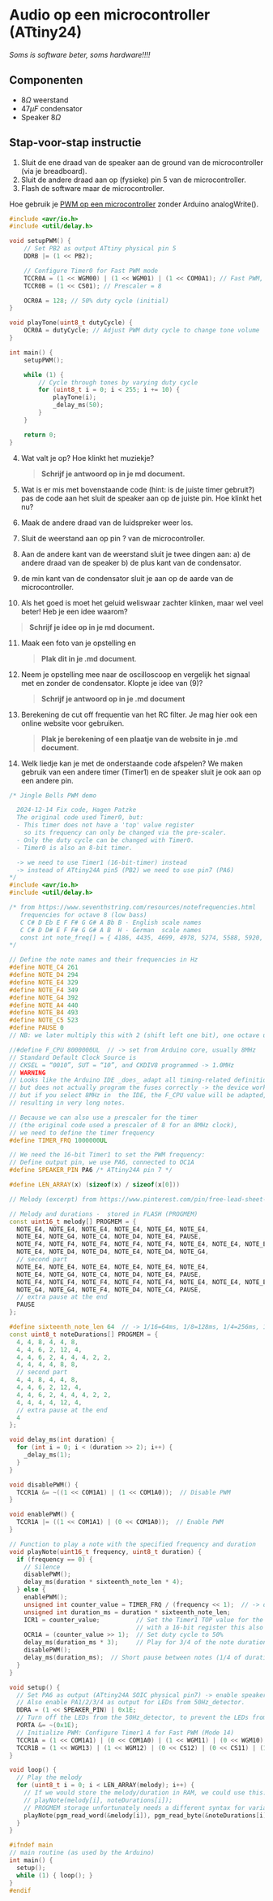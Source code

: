 # Audio op een microcontroller (ATtiny24)

_Soms is software beter, soms hardware!!!!_

## Componenten

- $8 {\Omega}$ weerstand
- $47 {\mu}F$ condensator
- Speaker $8 {\Omega}$

## Stap-voor-stap instructie

1) Sluit de ene draad van de speaker aan de ground van de microcontroller (via je breadboard). 
2) Sluit de andere draad aan op (fysieke) pin 5 van de microcontroller.
3) Flash de software maar de microcontroller. 

Hoe gebruik je [PWM op een microcontroller](https://www.hackster.io/bearislive/enable-pwm-on-an-attiny-by-programming-its-registers-565948) zonder Arduino analogWrite().

```c++
#include <avr/io.h>
#include <util/delay.h>

void setupPWM() {
    // Set PB2 as output ATtiny physical pin 5
    DDRB |= (1 << PB2);

    // Configure Timer0 for Fast PWM mode
    TCCR0A = (1 << WGM00) | (1 << WGM01) | (1 << COM0A1); // Fast PWM, non-inverting
    TCCR0B = (1 << CS01); // Prescaler = 8

    OCR0A = 128; // 50% duty cycle (initial)
}

void playTone(uint8_t dutyCycle) {
    OCR0A = dutyCycle; // Adjust PWM duty cycle to change tone volume
}

int main() {
    setupPWM();

    while (1) {
        // Cycle through tones by varying duty cycle
        for (uint8_t i = 0; i < 255; i += 10) {
            playTone(i);
            _delay_ms(50);
        }
    }

    return 0;
}

```

4) Wat valt je op? Hoe klinkt het muziekje? 

   > __Schrijf je antwoord op in je md document.__

5) Wat is er mis met bovenstaande code (hint: is de juiste timer gebruit?) pas de code aan het sluit de speaker aan op de juiste pin. Hoe klinkt het nu?
6) Maak de andere draad van de luidspreker weer los. 
7) Sluit de weerstand aan op pin ? van de microcontroller.
8) Aan de andere kant van de weerstand sluit je twee dingen aan: a) de andere draad van de speaker b) de plus kant van de condensator. 
9) de min kant van de condensator sluit je aan op de aarde van de microcontroller.
10) Als het goed is moet het geluid weliswaar zachter klinken, maar wel veel beter! Heb je een idee waarom? 

   > __Schrijf je idee op in je md document.__

11) Maak een foto van je opstelling en 

    > __Plak dit in je .md document__.

12) Neem je opstelling mee naar de oscilloscoop en vergelijk het signaal met en zonder de condensator. Klopte je idee van (9)?

    > __Schrijf je antwoord op in je .md document__

13) Berekening de cut off frequentie van het RC filter. Je mag hier ook een online website voor gebruiken. 

    > __Plak je berekening of een plaatje van de website in je .md document__.

14) Welk liedje kan je met de onderstaande code afspelen? We maken gebruik van een andere timer (Timer1) en de speaker sluit je ook aan op een andere pin.

```c++
/* Jingle Bells PWM demo

  2024-12-14 Fix code, Hagen Patzke
  The original code used Timer0, but:
  - This timer does not have a 'top' value register
    so its frequency can only be changed via the pre-scaler.
  - Only the duty cycle can be changed with Timer0.
  - Timer0 is also an 8-bit timer.

  -> we need to use Timer1 (16-bit-timer) instead
  -> instead of ATtiny24A pin5 (PB2) we need to use pin7 (PA6)
*/
#include <avr/io.h>
#include <util/delay.h>

/* from https://www.seventhstring.com/resources/notefrequencies.html
   frequencies for octave 8 (low bass)
   C C# D Eb E F F# G G# A Bb B - English scale names
   C C# D D# E F F# G G# A B  H - German  scale names
   const int note_freq[] = { 4186, 4435, 4699, 4978, 5274, 5588, 5920, 6272, 6645, 7040, 7459, 7902 };
*/

// Define the note names and their frequencies in Hz
#define NOTE_C4 261
#define NOTE_D4 294
#define NOTE_E4 329
#define NOTE_F4 349
#define NOTE_G4 392
#define NOTE_A4 440
#define NOTE_B4 493
#define NOTE_C5 523
#define PAUSE 0
// NB: we later multiply this with 2 (shift left one bit), one octave up sounds better with buzzers

//#define F_CPU 8000000UL  // -> set from Arduino core, usually 8MHz
// Standard Default Clock Source is
// CKSEL = “0010”, SUT = “10”, and CKDIV8 programmed -> 1.0MHz
// WARNING
// Looks like the Arduino IDE _does_ adapt all timing-related definitions to the selected frequency (e.g. internal 1MHz or 8MHz)
// but does not actually program the fuses correctly -> the device works in whatever is set (1MHz from the factory)
// but if you select 8MHz in  the IDE, the F_CPU value will be adapted, and also the timing for _delay_ms,
// resulting in very long notes.

// Because we can also use a prescaler for the timer
// (the original code used a prescaler of 8 for an 8MHz clock),
// we need to define the timer frequency
#define TIMER_FRQ 1000000UL

// We need the 16-bit Timer1 to set the PWM frequency:
// Define output pin, we use PA6, connected to OC1A
#define SPEAKER_PIN PA6 /* ATtiny24A pin 7 */

#define LEN_ARRAY(x) (sizeof(x) / sizeof(x[0]))

// Melody (excerpt) from https://www.pinterest.com/pin/free-lead-sheet-jingle-bells--778559854340300182/

// Melody and durations -  stored in FLASH (PROGMEM)
const uint16_t melody[] PROGMEM = {
  NOTE_E4, NOTE_E4, NOTE_E4, NOTE_E4, NOTE_E4, NOTE_E4,
  NOTE_E4, NOTE_G4, NOTE_C4, NOTE_D4, NOTE_E4, PAUSE,
  NOTE_F4, NOTE_F4, NOTE_F4, NOTE_F4, NOTE_F4, NOTE_E4, NOTE_E4, NOTE_E4, NOTE_E4,
  NOTE_E4, NOTE_D4, NOTE_D4, NOTE_E4, NOTE_D4, NOTE_G4,
  // second part
  NOTE_E4, NOTE_E4, NOTE_E4, NOTE_E4, NOTE_E4, NOTE_E4,
  NOTE_E4, NOTE_G4, NOTE_C4, NOTE_D4, NOTE_E4, PAUSE,
  NOTE_F4, NOTE_F4, NOTE_F4, NOTE_F4, NOTE_F4, NOTE_E4, NOTE_E4, NOTE_E4, NOTE_E4,
  NOTE_G4, NOTE_G4, NOTE_F4, NOTE_D4, NOTE_C4, PAUSE,
  // extra pause at the end
  PAUSE
};

#define sixteenth_note_len 64  // -> 1/16=64ms, 1/8=128ms, 1/4=256ms, 1/2=512ms, 1/1=1024ms
const uint8_t noteDurations[] PROGMEM = {
  4, 4, 8, 4, 4, 8,
  4, 4, 6, 2, 12, 4,
  4, 4, 6, 2, 4, 4, 4, 2, 2,
  4, 4, 4, 4, 8, 8,
  // second part
  4, 4, 8, 4, 4, 8,
  4, 4, 6, 2, 12, 4,
  4, 4, 6, 2, 4, 4, 4, 2, 2,
  4, 4, 4, 4, 12, 4,
  // extra pause at the end
  4
};

void delay_ms(int duration) {
  for (int i = 0; i < (duration >> 2); i++) {
    _delay_ms(1);
  }
}

void disablePWM() {
  TCCR1A &= ~((1 << COM1A1) | (1 << COM1A0));  // Disable PWM
}

void enablePWM() {
  TCCR1A |= ((1 << COM1A1) | (0 << COM1A0));  // Enable PWM
}

// Function to play a note with the specified frequency and duration
void playNote(uint16_t frequency, uint8_t duration) {
  if (frequency == 0) {
    // Silence
    disablePWM();
    delay_ms(duration * sixteenth_note_len * 4);
  } else {
    enablePWM();
    unsigned int counter_value = TIMER_FRQ / (frequency << 1);  // -> one octave higher
    unsigned int duration_ms = duration * sixteenth_note_len;
    ICR1 = counter_value;          // Set the Timer1 TOP value for the desired frequency
                                   // with a 16-bit register this also makes sense
    OCR1A = (counter_value >> 1);  // Set duty cycle to 50%
    delay_ms(duration_ms * 3);     // Play for 3/4 of the note duration
    disablePWM();
    delay_ms(duration_ms);  // Short pause between notes (1/4 of duration)
  }
}

void setup() {
  // Set PA6 as output (ATtiny24A SOIC physical pin7) -> enable speaker pin on Port A
  // Also enable PA1/2/3/4 as output for LEDs from 50Hz_detector.
  DDRA = (1 << SPEAKER_PIN) | 0x1E;
  // Turn off the LEDs from the 50Hz_detector, to prevent the LEDs from flickering while playing.
  PORTA &= ~(0x1E);
  // Initialize PWM: Configure Timer1 A for Fast PWM (Mode 14)
  TCCR1A = (1 << COM1A1) | (0 << COM1A0) | (1 << WGM11) | (0 << WGM10);            // Fast PWM, non-inverting
  TCCR1B = (1 << WGM13) | (1 << WGM12) | (0 << CS12) | (0 << CS11) | (1 << CS10);  // Count up, Prescaler = 1
}

void loop() {
  // Play the melody
  for (uint8_t i = 0; i < LEN_ARRAY(melody); i++) {
    // If we would store the melody/duration in RAM, we could use this:
    // playNote(melody[i], noteDurations[i]);
    // PROGMEM storage unfortunately needs a different syntax for variable access
    playNote(pgm_read_word(&melody[i]), pgm_read_byte(&noteDurations[i]));
  }
}

#ifndef main
// main routine (as used by the Arduino)
int main() {
  setup();
  while (1) { loop(); }
}
#endif
```
